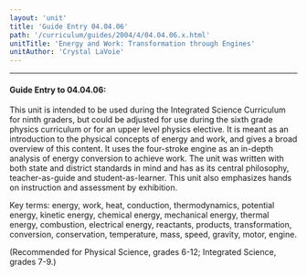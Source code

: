```yaml
---
layout: 'unit'
title: 'Guide Entry 04.04.06'
path: '/curriculum/guides/2004/4/04.04.06.x.html'
unitTitle: 'Energy and Work: Transformation through Engines'
unitAuthor: 'Crystal LaVoie'
---
```


<body>
<hr/>
 <h4>
  Guide Entry to 04.04.06:
 </h4>
 <p>
  This unit is intended to be used during the Integrated Science Curriculum for ninth graders, but could be adjusted for use during the sixth grade physics curriculum or for an upper level physics elective. It is meant as an introduction to the physical concepts of energy and work, and gives a broad overview of this content. It uses the four-stroke engine as an in-depth analysis of energy conversion to achieve work. The unit was written with both state and district standards in mind and has as its central philosophy, teacher-as-guide and student-as-learner. This unit also emphasizes hands on instruction and assessment by exhibition.
 </p>
<p>
  Key terms: energy, work, heat, conduction, thermodynamics, potential energy, kinetic energy, chemical energy, mechanical energy, thermal energy, combustion, electrical energy, reactants, products, transformation, conversion, conservation, temperature, mass, speed, gravity, motor, engine.
 </p>
<p>
  (Recommended for Physical Science, grades 6-12; Integrated Science, grades 7-9.)
 </p>

</body>
